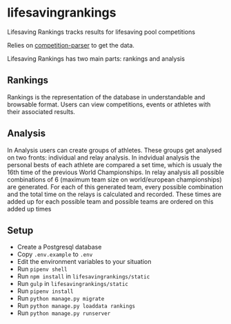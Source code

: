 # lifesavingrankings
Lifesaving Rankings tracks results for lifesaving pool competitions

Relies on [competition-parser](https://github.com/rubenvanerk/competition-parser) to get the data.

Lifesaving Rankings has two main parts: rankings and analysis

## Rankings
Rankings is the representation of the database in understandable and browsable format. Users can view competitions, events or athletes with their associated results.

## Analysis
In Analysis users can create groups of athletes. These groups get analysed on two fronts: individual and relay analysis. 
In indvidual analysis the personal bests of each athlete are compared a set time, which is usualy the 16th time of the previous World Championships.
In relay analysis all possible combinations of 6 (maximum team size on world/european championships) are generated. For each of this generated team, every possible combination and the total time on the relays is calculated and recorded. These times are added up for each possible team and possible teams are ordered on this added up times

## Setup
- Create a Postgresql database
- Copy `.env.example` to `.env`
- Edit the environment variables to your situation
- Run `pipenv shell`
- Run `npm install` in `lifesavingrankings/static`
- Run `gulp` in `lifesavingrankings/static`
- Run `pipenv install`
- Run `python manage.py migrate`
- Run `python manage.py loaddata rankings`
- Run `python manage.py runserver`
